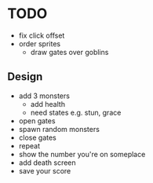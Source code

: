 # TODO

- fix click offset
- order sprites
	- draw gates over goblins

## Design

- add 3 monsters
	- add health
	- need states e.g. stun, grace
- open gates
- spawn random monsters
- close gates
- repeat
- show the number you're on someplace
- add death screen
- save your score

